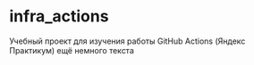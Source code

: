 # infra_actions
Учебный проект для изучения работы GitHub Actions (Яндекс Практикум)
ещё немного текста